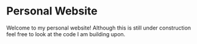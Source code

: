 # Personal Website

Welcome to my personal website! Although this is still under construction feel free to look at the code I am building upon.
